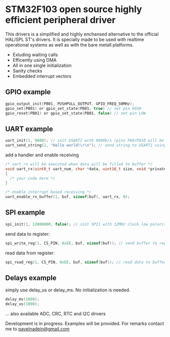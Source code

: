 # STM32F103 open source highly efficient peripheral driver

This drivers is a simplified and highly enchansed alternative to the official HAL/SPL ST's drivers.
It is specially made to be used with realtime operational systems as well as with the bare metall platforms.

* Exluding waiting calls
* Efficently using DMA
* All in one single initialization
* Sanity checks
* Embedded interrupt vectors

## GPIO example
```c
gpio_output_init(PB01, PUSHPULL_OUTPUT, GPIO_FREQ_50MHz);
gpio_set(PB01) or gpio_set_state(PB01, true) // set pin HIGH
gpio_reset(PB01) or gpio_set_state(PB01, false) // set pin LOW
```

## UART example

```c
uart_init(1, 9600); // init USART1 with 9600b/s (pins PA9/PA10 will be used)
uart_send_string(1, "Hallo world!\r\n"); // send string to USART1 using DMA
```

add a handler and enable receiving

```c
/* uart_rx will be executed when data will be filled to buffer */
void uart_rx(uint8_t uart_num, char *data, uint16_t size, void *private_data)
{
  /* your code here */
}

/* enable interrupt based receiving */
uart_enable_rx_buffer(1, buf, sizeof(buf), uart_rx, 0);
```

## SPI example

```c
spi_init(1, 12000000, false); // init SPI1 with 12MHz clock low polarity(set true to use high polarity)
```

send data to register:

```c
spi_write_reg(1, CS_PIN, 0xEE, buf, sizeof(buf)); // send buffer to register 0xEE using SPI1
```

read data from register:

```c
spi_read_reg(1, CS_PIN, 0xEE, buf, sizeof(buf)); // read data to buffer from register 0xEE using SPI1
```

## Delays example
simply use delay_us or delay_ms. No initialization is needed.
```c
delay_ms(1000);
delay_us(1000);
```

... also available ADC, CRC, RTC and I2C drivers

Development is in progress. Examples will be provided.
For remarks contact me to pavelnadein@gmail.com
